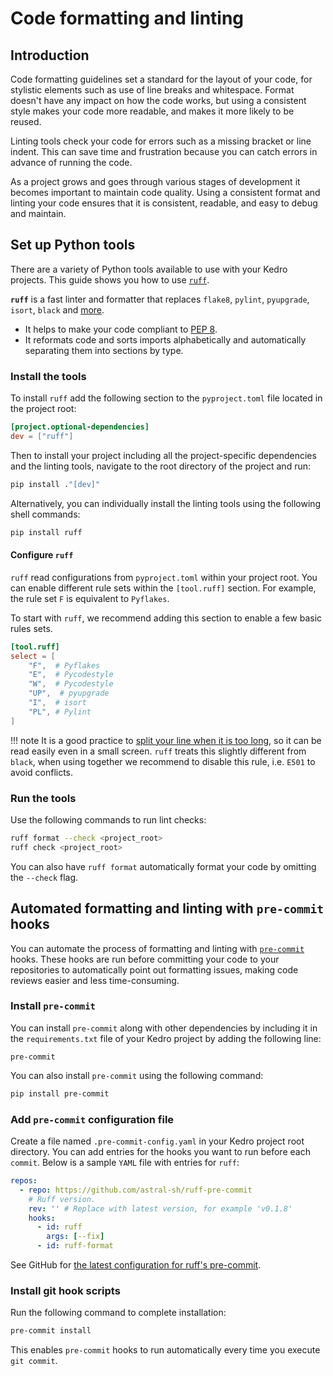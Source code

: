 # Code formatting and linting

## Introduction

Code formatting guidelines set a standard for the layout of your code, for stylistic elements such as use of line breaks and whitespace. Format doesn't have any impact on how the code works, but using a consistent style makes your code more readable, and makes it more likely to be reused.

Linting tools check your code for errors such as a missing bracket or line indent. This can save time and frustration because you can catch errors in advance of running the code.

As a project grows and goes through various stages of development it becomes important to maintain code quality. Using a consistent format and linting your code ensures that it is consistent, readable, and easy to debug and maintain.

## Set up Python tools

There are a variety of Python tools available to use with your Kedro projects. This guide shows you how to use [`ruff`](https://beta.ruff.rs).

**`ruff`** is a fast linter and formatter that replaces `flake8`, `pylint`, `pyupgrade`, `isort`, `black` and [more](https://beta.ruff.rs/docs/rules/).
  - It helps to make your code compliant to [PEP 8](https://peps.python.org/pep-0008/).
  - It reformats code and sorts imports alphabetically and automatically separating them into sections by
type.

### Install the tools
To install `ruff` add the following section to the `pyproject.toml` file located in the project root:
```toml
[project.optional-dependencies]
dev = ["ruff"]
```

Then to install your project including all the project-specific dependencies and the linting tools, navigate to the root directory of the
project and run:

```bash
pip install ."[dev]"
```

Alternatively, you can individually install the linting tools using the following shell commands:

```bash
pip install ruff
```

#### Configure `ruff`

`ruff` read configurations from `pyproject.toml` within your project root. You can enable different rule sets within the `[tool.ruff]` section. For example, the rule set `F` is equivalent to `Pyflakes`.

To start with `ruff`, we recommend adding this section to enable a few basic rules sets.
```toml
[tool.ruff]
select = [
    "F",  # Pyflakes
    "E",  # Pycodestyle
    "W",  # Pycodestyle
    "UP",  # pyupgrade
    "I",  # isort
    "PL", # Pylint
]
```

!!! note
    It is a good practice to [split your line when it is too long](https://beta.ruff.rs/docs/rules/line-too-long/), so it can be read easily even in a small screen. `ruff` treats this slightly different from `black`, when using together we recommend to disable this rule, i.e. `E501` to avoid conflicts.

### Run the tools

Use the following commands to run lint checks:
```bash
ruff format --check <project_root>
ruff check <project_root>
```
You can also have `ruff format` automatically format your code by omitting the `--check` flag.

## Automated formatting and linting with `pre-commit` hooks

You can automate the process of formatting and linting with [`pre-commit`](https://github.com/pre-commit/pre-commit) hooks.
These hooks are run before committing your code to your repositories to automatically point out formatting issues,
making code reviews easier and less time-consuming.

### Install `pre-commit`

You can install `pre-commit` along with other dependencies by including it in the `requirements.txt` file of your
Kedro project by adding the following line:

```text
pre-commit
```
You can also install `pre-commit` using the following command:

```bash
pip install pre-commit
```

### Add `pre-commit` configuration file

Create a file named `.pre-commit-config.yaml` in your Kedro project root directory. You can add entries for the hooks
you want to run before each `commit`.
Below is a sample `YAML` file with entries for `ruff`:

```yaml
repos:
  - repo: https://github.com/astral-sh/ruff-pre-commit
    # Ruff version.
    rev: '' # Replace with latest version, for example 'v0.1.8'
    hooks:
      - id: ruff
        args: [--fix]
      - id: ruff-format
```

See GitHub for [the latest configuration for ruff's pre-commit](https://github.com/astral-sh/ruff-pre-commit).

### Install git hook scripts

Run the following command to complete installation:

```bash
pre-commit install
```

This enables `pre-commit` hooks to run automatically every time you execute `git commit`.
